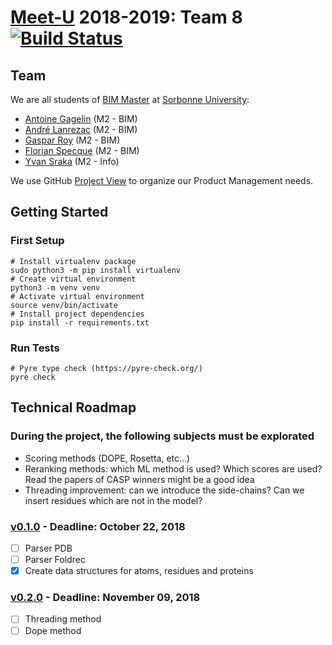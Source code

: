# [Meet-U](http://www.meet-u.org/) 2018-2019: Team 8 [![Build Status](https://travis-ci.com/meetU-MasterStudents/2018---2019-Equipe-8.svg?token=r9S39DVzZNKVuhr9yRC6&branch=master)](https://travis-ci.com/meetU-MasterStudents/2018---2019-Equipe-8)

## Team

We are all students of [BIM Master](http://www.lgm.upmc.fr/BIM/index.html) at [Sorbonne University](https://www.sorbonne-universite.fr/):

- [Antoine Gagelin](https://github.com/agagelin) (M2 - BIM)
- [André Lanrezac](https://github.com/Joffrin) (M2 - BIM)
- [Gaspar Roy](https://github.com/GasRoy) (M2 - BIM)
- [Florian Specque](https://github.com/fspecque) (M2 - BIM)
- [Yvan Sraka](https://github.com/yvan-sraka) (M2 - Info)

We use GitHub [Project View](https://github.com/meetU-MasterStudents/2018---2019-Equipe-8/projects/1) to organize our Product Management needs.

## Getting Started

### First Setup

```shell
# Install virtualenv package
sudo python3 -m pip install virtualenv
# Create virtual environment
python3 -m venv venv
# Activate virtual environment
source venv/bin/activate
# Install project dependencies
pip install -r requirements.txt
```

### Run Tests

```shell
# Pyre type check (https://pyre-check.org/)
pyre check
```

## Technical Roadmap

### During the project, the following subjects must be explorated

- Scoring methods (DOPE, Rosetta, etc...)
- Reranking methods: which ML method is used? Which scores are used? Read the papers of CASP winners might be a good idea
- Threading improvement: can we introduce the side-chains? Can we insert residues which are not in the model?

### [v0.1.0](https://github.com/meetU-MasterStudents/2018---2019-Equipe-8/milestone/2) - Deadline: October 22, 2018

- [ ] Parser PDB
- [ ] Parser Foldrec
- [x] Create data structures for atoms, residues and proteins

### [v0.2.0](https://github.com/meetU-MasterStudents/2018---2019-Equipe-8/milestone/1) - Deadline: November 09, 2018

- [ ] Threading method
- [ ] Dope method
